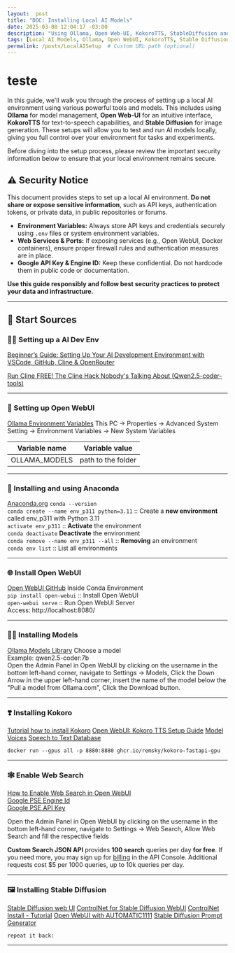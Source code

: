 ```yaml
---
layout:  post
title: "DOC: Installing Local AI Models"
date: 2025-03-08 12:04:17 -03:00
description: "Using Ollama, Open Web-UI, KokoroTTS, StableDiffusion and more models from Ollama to build a local AI environment for tests and tasks."
tags: [Local AI Models, Ollama, Open WebUI, KokoroTTS, Stable Diffusion, Text-to-Speech, Image Generation, Python, Web Search, Docker, Development Guide]
permalink: /posts/LocalAISetup  # Custom URL path (optional)
---
```

# teste
In this guide, we'll walk you through the process of setting up a local AI environment using various powerful tools and models. This includes using **Ollama** for model management, **Open Web-UI** for an intuitive interface, **KokoroTTS** for text-to-speech capabilities, and **Stable Diffusion** for image generation. These setups will allow you to test and run AI models locally, giving you full control over your environment for tasks and experiments.

Before diving into the setup process, please review the important security information below to ensure that your local environment remains secure.

## ⚠️ **Security Notice**  
This document provides steps to set up a local AI environment. **Do not share or expose sensitive information**, such as API keys, authentication tokens, or private data, in public repositories or forums.  

- **Environment Variables:** Always store API keys and credentials securely using `.env` files or system environment variables.  
- **Web Services & Ports:** If exposing services (e.g., Open WebUI, Docker containers), ensure proper firewall rules and authentication measures are in place.  
- **Google API Key & Engine ID:** Keep these confidential. Do not hardcode them in public code or documentation.  

**Use this guide responsibly and follow best security practices to protect your data and infrastructure.**


***

## 📂 Start Sources

### 🧑‍💻 Setting up a AI Dev Env
[Beginner’s Guide: Setting Up Your AI Development Environment with VSCode, GitHub, Cline & OpenRouter](https://youtu.be/6zo80iyLkjQ?list=PLI--os-5eUftg2UHFw7NO6R5PfEW9oHxM)

[Run Cline FREE! The Cline Hack Nobody's Talking About (Qwen2.5-coder-tools)](https://youtu.be/RXi0Cz0ibKY?list=PLI--os-5eUftg2UHFw7NO6R5PfEW9oHxM)
***

### 🤖 Setting up Open WebUI
[Ollama Environment Variables](https://www.restack.io/p/ollama-answer-environment-variables-cat-ai)
This PC -> Properties -> Advanced System Setting -> Environment Variables ->  New System Variables

| Variable name  |  Variable value    |
| -------------- | ------------------ |
|OLLAMA_MODELS   | path to the folder |

***
### 🐍 Installing and using Anaconda
[Anaconda.org](https://anaconda.org/)
`conda --version`  
`conda create --name env_p311 python=3.11` :: Create a **new environment** called env_p311 with Python 3.11  
`activate env_p311` :: **Activate** the environment  
`conda deactivate`  **Deactivate** the environment  
`conda remove --name env_p311 --all` :: **Removing** an environment  
`conda env list` :: List all environments  

***
### 🌐 Install Open WebUI
[Open WebUI GitHub](https://github.com/open-webui/open-webui)
Inside Conda Environment  
`pip install open-webui` :: Install Open WebUI  
`open-webui serve` :: Run Open WebUI Server  
Access: http://localhost:8080/  

***
### 👩‍🦲 Installing Models
[Ollama Models Library](https://ollama.com/library)
Choose a model  
Example: qwen2.5-coder:7b  
Open the Admin Panel in Open WebUI by clicking on the username in the bottom left-hand corner, navigate to Settings -> Models, Click the Down Arrow in the upper left-hand corner, insert the name of the model below the "Pull a model from Ollama.com", Click the Download button.

___
### ❣️ Installing Kokoro
[Tutorial how to install Kokoro](https://docs.openwebui.com/tutorials/text-to-speech/Kokoro-FastAPI-integration)
[Open WebUI: Kokoro TTS Setup Guide](https://youtu.be/UzpGgC2SmzI)
[Model Voices](https://huggingface.co/hexgrad/Kokoro-82M/blob/main/VOICES.md#british-english)
[Speech to Text Database](https://github.com/ggerganov/whisper.cpp)

`docker run --gpus all -p 8880:8880 ghcr.io/remsky/kokoro-fastapi-gpu`

___
### 🕸️ Enable Web Search 
[How to Enable Web Search in Open WebUI](https://youtu.be/fwscnJu_Md0)  
[Google PSE Engine Id](https://programmablesearchengine.google.com/controlpanel/all)  
[Google PSE API Key](https://developers.google.com/custom-search/v1/introduction)

Open the Admin Panel in Open WebUI by clicking on the username in the bottom left-hand corner, navigate to Settings -> Web Search, Allow Web Search and fill the respective fields

**Custom Search JSON API** provides **100 search** queries per day **for free**. If you need more, you may sign up for [billing](https://cloud.google.com/billing/docs/how-to/manage-billing-account) in the API Console. Additional requests cost $5 per 1000 queries, up to 10k queries per day.

***
### 🖼️ Installing Stable Diffusion
[Stable Diffusion web UI](https://github.com/AUTOMATIC1111/stable-diffusion-webui)
[ControlNet for Stable Diffusion WebUI](https://github.com/Mikubill/sd-webui-controlnet)
[ControlNet Install - Tutorial](https://stable-diffusion-art.com/controlnet/)
[Open WebUI with AUTOMATIC1111](https://docs.openwebui.com/tutorials/images/)
[Stable Diffusion Prompt Generator](https://ollama.com/brxce/stable-diffusion-prompt-generator)

`repeat it back:`

***
